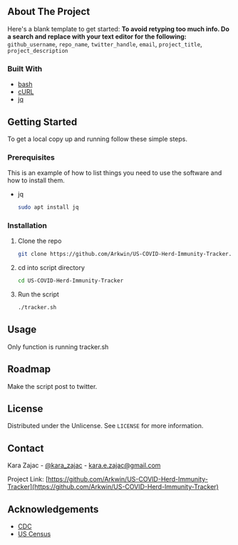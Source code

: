 

<!-- ABOUT THE PROJECT -->
## About The Project


Here's a blank template to get started:
**To avoid retyping too much info. Do a search and replace with your text editor for the following:**
`github_username`, `repo_name`, `twitter_handle`, `email`, `project_title`, `project_description`


### Built With

* [bash]()
* [cURL]()
* [jq]()



<!-- GETTING STARTED -->
## Getting Started

To get a local copy up and running follow these simple steps.

### Prerequisites

This is an example of how to list things you need to use the software and how to install them.
* jq
  ```sh
  sudo apt install jq
  ```

### Installation

1. Clone the repo
   ```sh
   git clone https://github.com/Arkwin/US-COVID-Herd-Immunity-Tracker.git
   ```
2. cd into script directory
   ```sh
   cd US-COVID-Herd-Immunity-Tracker
   ```
3. Run the script
   ```sh
   ./tracker.sh
   ```


<!-- USAGE EXAMPLES -->
## Usage

Only function is running tracker.sh


<!-- ROADMAP -->
## Roadmap

Make the script post to twitter.


<!-- LICENSE -->
## License

Distributed under the Unlicense. See `LICENSE` for more information.


<!-- CONTACT -->
## Contact

Kara Zajac - [@kara_zajac](https://twitter.com/kara_zajac) - kara.e.zajac@gmail.com

Project Link: [https://github.com/Arkwin/US-COVID-Herd-Immunity-Tracker](https://github.com/Arkwin/US-COVID-Herd-Immunity-Tracker)


<!-- ACKNOWLEDGEMENTS -->
## Acknowledgements

* [CDC](https://cdc.gov/)
* [US Census](https://www.census.gov/)

